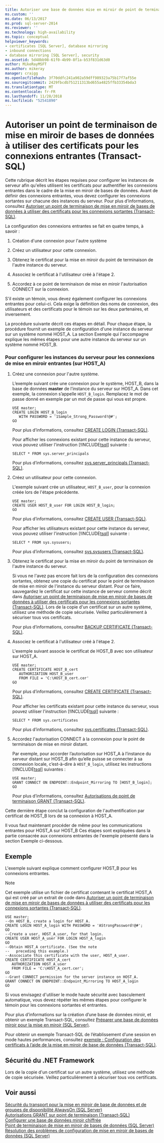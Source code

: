 ```yaml
---
title: Autoriser une base de données mise en miroir de point de terminaison pour utiliser des certificats pour les connexions entrantes (Transact-SQL) | Microsoft Docs
ms.custom: ''
ms.date: 06/13/2017
ms.prod: sql-server-2014
ms.reviewer: ''
ms.technology: high-availability
ms.topic: conceptual
helpviewer_keywords:
- certificates [SQL Server], database mirroring
- inbound connections
- database mirroring [SQL Server], security
ms.assetid: 5d48bb98-61f0-4b99-8f1a-b53f831d63d0
author: MikeRayMSFT
ms.author: mikeray
manager: craigg
ms.openlocfilehash: 3f70ddfc241a902a59dff989323a75b17f7af55e
ms.sourcegitcommit: 2429fbcdb751211313bd655a4825ffb33354bda3
ms.translationtype: MT
ms.contentlocale: fr-FR
ms.lasthandoff: 11/28/2018
ms.locfileid: "52541890"
---
```

# <a name="allow-a-database-mirroring-endpoint-to-use-certificates-for-inbound-connections-transact-sql"></a>Autoriser un point de terminaison de mise en miroir de bases de données à utiliser des certificats pour les connexions entrantes (Transact-SQL)
  Cette rubrique décrit les étapes requises pour configurer les instances de serveur afin qu'elles utilisent les certificats pour authentifier les connexions entrantes dans le cadre de la mise en miroir de bases de données. Avant de définir des connexions entrantes, vous devez configurer les connexions sortantes sur chacune des instances du serveur. Pour plus d’informations, consultez [Autoriser un point de terminaison de mise en miroir de bases de données à utiliser des certificats pour les connexions sortantes &#40;Transact-SQL&#41;](database-mirroring-use-certificates-for-outbound-connections.md).  
  
 La configuration des connexions entrantes se fait en quatre temps, à savoir :  
  
1.  Création d'une connexion pour l'autre système  
  
2.  Créez un utilisateur pour cette connexion.  
  
3.  Obtenez le certificat pour la mise en miroir du point de terminaison de l'autre instance du serveur.  
  
4.  Associez le certificat à l'utilisateur créé à l'étape 2.  
  
5.  Accordez à ce point de terminaison de mise en miroir l'autorisation CONNECT sur la connexion.  
  
 S'il existe un témoin, vous devez également configurer les connexions entrantes pour celui-ci. Cela exige la définition des noms de connexion, des utilisateurs et des certificats pour le témoin sur les deux partenaires, et inversement.  
  
 La procédure suivante décrit ces étapes en détail. Pour chaque étape, la procédure fournit un exemple de configuration d'une instance du serveur sur un système nommé HOST_A. La section Exemple qui l'accompagne explique les mêmes étapes pour une autre instance du serveur sur un système nommé HOST_B.  
  
### <a name="to-configure-server-instances-for-inbound-mirroring-connections-on-hosta"></a>Pour configurer les instances du serveur pour les connexions de mise en miroir entrantes (sur HOST_A)  
  
1.  Créez une connexion pour l'autre système.  
  
     L’exemple suivant crée une connexion pour le système, HOST_B, dans la base de données **master** de l’instance du serveur sur HOST_A. Dans cet exemple, la connexion s’appelle `HOST_B_login`. Remplacez le mot de passe donné en exemple par un mot de passe qui vous est propre.  
  
    ```  
    USE master;  
    CREATE LOGIN HOST_B_login   
       WITH PASSWORD = '1Sample_Strong_Password!@#';  
    GO  
    ```  
  
     Pour plus d’informations, consultez [CREATE LOGIN &#40;Transact-SQL&#41;](/sql/t-sql/statements/create-login-transact-sql).  
  
     Pour afficher les connexions existant pour cette instance du serveur, vous pouvez utiliser l'instruction [!INCLUDE[tsql](../../includes/tsql-md.md)] suivante :  
  
    ```  
    SELECT * FROM sys.server_principals  
    ```  
  
     Pour plus d’informations, consultez [sys.server_principals &#40;Transact-SQL&#41;](/sql/relational-databases/system-catalog-views/sys-server-principals-transact-sql).  
  
2.  Créez un utilisateur pour cette connexion.  
  
     L'exemple suivant crée un utilisateur, `HOST_B_user`, pour la connexion créée lors de l'étape précédente.  
  
    ```  
    USE master;  
    CREATE USER HOST_B_user FOR LOGIN HOST_B_login;  
    GO  
    ```  
  
     Pour plus d’informations, consultez [CREATE USER &#40;Transact-SQL&#41;](/sql/t-sql/statements/create-user-transact-sql).  
  
     Pour afficher les utilisateurs existant pour cette instance du serveur, vous pouvez utiliser l'instruction [!INCLUDE[tsql](../../includes/tsql-md.md)] suivante :  
  
    ```  
    SELECT * FROM sys.sysusers;  
    ```  
  
     Pour plus d’informations, consultez [sys.sysusers &#40;Transact-SQL&#41;](/sql/relational-databases/system-compatibility-views/sys-sysusers-transact-sql).  
  
3.  Obtenez le certificat pour la mise en miroir du point de terminaison de l'autre instance du serveur.  
  
     Si vous ne l'avez pas encore fait lors de la configuration des connexions sortantes, obtenez une copie du certificat pour le point de terminaison de mise en miroir de l'instance du serveur distant. Pour ce faire, sauvegardez le certificat sur cette instance de serveur comme décrit dans [Autoriser un point de terminaison de mise en miroir de bases de données à utiliser des certificats pour les connexions sortantes &#40;Transact-SQL&#41;](database-mirroring-use-certificates-for-outbound-connections.md). Lors de la copie d'un certificat sur un autre système, utilisez une méthode de copie sécurisée. Veillez particulièrement à sécuriser tous vos certificats.  
  
     Pour plus d’informations, consultez [BACKUP CERTIFICATE &#40;Transact-SQL&#41;](/sql/t-sql/statements/backup-certificate-transact-sql).  
  
4.  Associez le certificat à l'utilisateur créé à l'étape 2.  
  
     L'exemple suivant associe le certificat de HOST_B avec son utilisateur sur HOST_A.  
  
    ```  
    USE master;  
    CREATE CERTIFICATE HOST_B_cert  
       AUTHORIZATION HOST_B_user  
       FROM FILE = 'C:\HOST_B_cert.cer'  
    GO  
    ```  
  
     Pour plus d’informations, consultez [CREATE CERTIFICATE &#40;Transact-SQL&#41;](/sql/t-sql/statements/create-certificate-transact-sql).  
  
     Pour afficher les certificats existant pour cette instance du serveur, vous pouvez utiliser l'instruction [!INCLUDE[tsql](../../includes/tsql-md.md)] suivante :  
  
    ```  
    SELECT * FROM sys.certificates  
    ```  
  
     Pour plus d’informations, consultez [sys.certificates &#40;Transact-SQL&#41;](/sql/relational-databases/system-catalog-views/sys-certificates-transact-sql).  
  
5.  Accordez l'autorisation CONNECT à la connexion pour le point de terminaison de mise en miroir distant.  
  
     Par exemple, pour accorder l’autorisation sur HOST_A à l’instance du serveur distant sur HOST_B afin qu’elle puisse se connecter à sa connexion locale, c’est-à-dire à `HOST_B_login`, utilisez les instructions [!INCLUDE[tsql](../../includes/tsql-md.md)] suivantes :  
  
    ```  
    USE master;  
    GRANT CONNECT ON ENDPOINT::Endpoint_Mirroring TO [HOST_B_login];  
    GO  
    ```  
  
     Pour plus d’informations, consultez [Autorisations de point de terminaison GRANT &#40;Transact-SQL&#41;](/sql/t-sql/statements/grant-endpoint-permissions-transact-sql).  
  
 Cette dernière étape conclut la configuration de l'authentification par certificat de HOST_B lors de sa connexion à HOST_A.  
  
 Il vous faut maintenant procéder de même pour les communications entrantes pour HOST_A sur HOST_B Ces étapes sont expliquées dans la partie consacrée aux connexions entrantes de l'exemple présenté dans la section Exemple ci-dessous.  
  
## <a name="example"></a>Exemple  
 L'exemple suivant explique comment configurer HOST_B pour les connexions entrantes.  
  
> [!NOTE]  
>  Cet exemple utilise un fichier de certificat contenant le certificat HOST_A qui est créé par un extrait de code dans [Autoriser un point de terminaison de mise en miroir de bases de données à utiliser des certificats pour les connexions sortantes &#40;Transact-SQL&#41;](database-mirroring-use-certificates-for-outbound-connections.md).  
  
```  
USE master;  
--On HOST_B, create a login for HOST_A.  
CREATE LOGIN HOST_A_login WITH PASSWORD = 'AStrongPassword!@#';  
GO  
--Create a user, HOST_A_user, for that login.  
CREATE USER HOST_A_user FOR LOGIN HOST_A_login  
GO  
--Obtain HOST_A certificate. (See the note   
--   preceding this example.)  
--Asscociate this certificate with the user, HOST_A_user.  
CREATE CERTIFICATE HOST_A_cert  
   AUTHORIZATION HOST_A_user  
   FROM FILE = 'C:\HOST_A_cert.cer';  
GO  
--Grant CONNECT permission for the server instance on HOST_A.  
GRANT CONNECT ON ENDPOINT::Endpoint_Mirroring TO HOST_A_login  
GO  
```  
  
 Si vous envisagez d'utiliser le mode haute sécurité avec basculement automatique, vous devez répéter les mêmes étapes pour configurer le témoin pour les connexions sortantes et entrantes.  
  
 Pour plus d’informations sur la création d’une base de données miroir, et obtenir un exemple Transact-SQL, consultez [Préparer une base de données miroir pour la mise en miroir &#40;SQL Server&#41;](prepare-a-mirror-database-for-mirroring-sql-server.md).  
  
 Pour obtenir un exemple Transact-SQL de l’établissement d’une session en mode hautes performances, consultez [exemple : Configuration des certificats à l’aide de la mise en miroir de base de données &#40;Transact-SQL&#41;](example-setting-up-database-mirroring-using-certificates-transact-sql.md).  
  
## <a name="net-framework-security"></a>Sécurité du .NET Framework  
 Lors de la copie d'un certificat sur un autre système, utilisez une méthode de copie sécurisée. Veillez particulièrement à sécuriser tous vos certificats.  
  
## <a name="see-also"></a>Voir aussi  
 [Sécurité du transport pour la mise en miroir de base de données et de groupes de disponibilité AlwaysOn &#40;SQL Server&#41;](transport-security-database-mirroring-always-on-availability.md)   
 [Autorisations GRANT sur point de terminaison &#40;Transact-SQL&#41;](/sql/t-sql/statements/grant-endpoint-permissions-transact-sql)   
 [Configurer une base de données miroir chiffrée](set-up-an-encrypted-mirror-database.md)   
 [Point de terminaison de mise en miroir de bases de données &#40;SQL Server&#41;](the-database-mirroring-endpoint-sql-server.md)   
 [Résolution des problèmes de configuration de mise en miroir de bases de données &#40;SQL Server&#41;](troubleshoot-database-mirroring-configuration-sql-server.md)  
  
  
